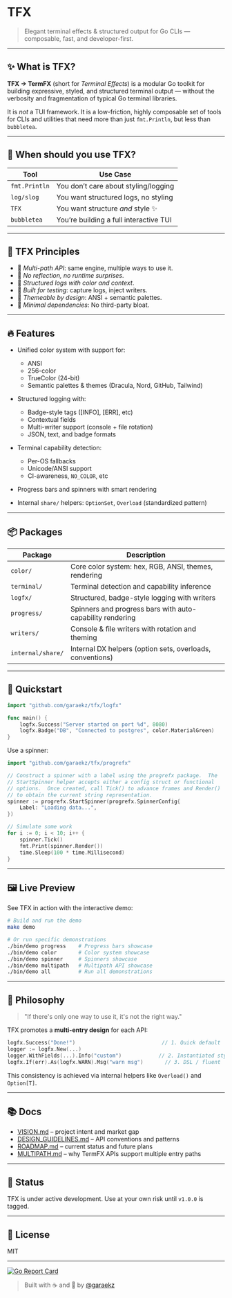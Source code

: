 # TFX

> Elegant terminal effects & structured output for Go CLIs — composable, fast, and developer-first.

---

## ✨ What is TFX?

**TFX → TermFX** (short for _Terminal Effects_) is a modular Go toolkit for building expressive, styled, and structured terminal output — without the verbosity and fragmentation of typical Go terminal libraries.

It is _not_ a TUI framework. It is a low-friction, highly composable set of tools for CLIs and utilities that need more than just `fmt.Println`, but less than `bubbletea`.

---

## 🤔 When should you use TFX?

| Tool          | Use Case                               |
| ------------- | -------------------------------------- |
| `fmt.Println` | You don’t care about styling/logging   |
| `log/slog`    | You want structured logs, no styling   |
| `TFX`         | You want structure _and_ style ✨      |
| `bubbletea`   | You’re building a full interactive TUI |

---

## 🧠 TFX Principles

- 💎 _Multi-path API_: same engine, multiple ways to use it.
- 🚫 _No reflection, no runtime surprises_.
- 🧰 _Structured logs with color and context_.
- 🧪 _Built for testing_: capture logs, inject writers.
- 🎨 _Themeable by design_: ANSI + semantic palettes.
- 🧱 _Minimal dependencies_: No third-party bloat.

---

## 🔥 Features

- Unified color system with support for:

  - ANSI
  - 256-color
  - TrueColor (24-bit)
  - Semantic palettes & themes (Dracula, Nord, GitHub, Tailwind)

- Structured logging with:

  - Badge-style tags (\[INFO], \[ERR], etc)
  - Contextual fields
  - Multi-writer support (console + file rotation)
  - JSON, text, and badge formats

- Terminal capability detection:

  - Per-OS fallbacks
  - Unicode/ANSI support
  - CI-awareness, `NO_COLOR`, etc

- Progress bars and spinners with smart rendering
- Internal `share/` helpers: `OptionSet`, `Overload` (standardized pattern)

---

## 📦 Packages

| Package           | Description                                               |
| ----------------- | --------------------------------------------------------- |
| `color/`          | Core color system: hex, RGB, ANSI, themes, rendering      |
| `terminal/`       | Terminal detection and capability inference               |
| `logfx/`          | Structured, badge-style logging with writers              |
| `progress/`       | Spinners and progress bars with auto-capability rendering |
| `writers/`        | Console & file writers with rotation and theming          |
| `internal/share/` | Internal DX helpers (option sets, overloads, conventions) |

---

## 🚀 Quickstart

```go
import "github.com/garaekz/tfx/logfx"

func main() {
    logfx.Success("Server started on port %d", 8080)
    logfx.Badge("DB", "Connected to postgres", color.MaterialGreen)
}
```

Use a spinner:

```go
import "github.com/garaekz/tfx/progrefx"

// Construct a spinner with a label using the progrefx package.  The
// StartSpinner helper accepts either a config struct or functional
// options.  Once created, call Tick() to advance frames and Render()
// to obtain the current string representation.
spinner := progrefx.StartSpinner(progrefx.SpinnerConfig{
    Label: "Loading data...",
})

// Simulate some work
for i := 0; i < 10; i++ {
    spinner.Tick()
    fmt.Print(spinner.Render())
    time.Sleep(100 * time.Millisecond)
}
```

---

## 🖼️ Live Preview

See TFX in action with the interactive demo:

```bash
# Build and run the demo
make demo

# Or run specific demonstrations
./bin/demo progress    # Progress bars showcase
./bin/demo color       # Color system showcase
./bin/demo spinner     # Spinners showcase
./bin/demo multipath   # Multipath API showcase
./bin/demo all         # Run all demonstrations
```

---

## 🧱 Philosophy

> "If there's only one way to use it, it's not the right way."

TFX promotes a **multi-entry design** for each API:

```go
logfx.Success("Done!")                            // 1. Quick default
logger := logfx.New(...)
logger.WithFields(...).Info("custom")            // 2. Instantiated style
logfx.If(err).As(logfx.WARN).Msg("warn msg")       // 3. DSL / fluent
```

This consistency is achieved via internal helpers like `Overload()` and `Option[T]`.

---

## 📚 Docs

- [VISION.md](./VISION.md) – project intent and market gap
- [DESIGN_GUIDELINES.md](./DESIGN_GUIDELINES.md) – API conventions and patterns
- [ROADMAP.md](./ROADMAP.md) – current status and future plans
- [MULTIPATH.md](./MULTIPATH.md) – why TermFX APIs support multiple entry paths

---

## 🧪 Status

TFX is under active development. Use at your own risk until `v1.0.0` is tagged.

---

## 📜 License

MIT

---

[![Go Report Card](https://goreportcard.com/badge/github.com/garaekz/tfx)](https://goreportcard.com/report/github.com/garaekz/tfx)

> Built with ☕ and 💢 by [@garaekz](https://github.com/garaekz)
